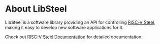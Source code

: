 # About LibSteel

LibSteel is a software library providing an API for controlling [RISC-V Steel](https://github.com/riscv-steel/riscv-steel), making it easy to develop new software applications for it.

Check out [RISC-V Steel Documentation](https://riscv-steel.github.io/riscv-steel/libsteel) for detailed documentation.

